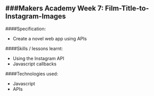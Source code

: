 ###Makers Academy Week 7: Film-Title-to-Instagram-Images
--------------

####Specification:
 * Create a novel web app using APIs
 
####Skills / lessons learnt:
 * Using the Instagram API
 * Javascript callbacks

####Technologies used:
 * Javascript
 * APIs
